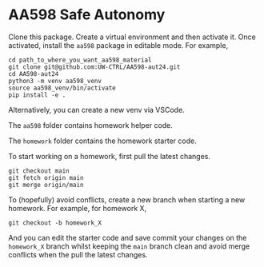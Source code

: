 # AA598 Safe Autonomy

Clone this package.
Create a virtual environment and then activate it. Once activated, install the `aa598` package in editable mode. For example,
```
cd path_to_where_you_want_aa598_material
git clone git@github.com:UW-CTRL/AA598-aut24.git
cd AA598-aut24
python3 -m venv aa598_venv
source aa598_venv/bin/activate
pip install -e .
```
Alternatively, you can create a new venv via VSCode.

The `aa598` folder contains homework helper code.

The `homework` folder contains the homework starter code.

To start working on a homework, first pull the latest changes.
```
git checkout main
git fetch origin main
git merge origin/main
```

To (hopefully) avoid conflicts, create a new branch when starting a new homework. For example, for homework X,
```
git checkout -b homework_X
```
And you can edit the starter code and save commit your changes on the `homework_X` branch whilst keeping the `main` branch clean and avoid merge conflicts when the pull the latest changes.
